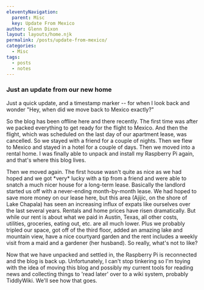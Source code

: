 ```yaml
---
eleventyNavigation:
  parent: Misc
  key: Update From Mexico
author: Glenn Dixon
layout: layouts/home.njk
permalink: /posts/update-from-mexico/
categories:
  - Misc
tags:
  - posts
  - notes
---
```

### Just an update from our new home

Just a quick update, and a timestamp marker -- for when I look back and wonder "Hey, when did we move back to Mexico exactly?"

So the blog has been offline here and there recently. The first time was after we packed everything to get ready for the flight to Mexico. And then the flight, which was scheduled on the last day of our apartment lease, was cancelled. So we stayed with a friend for a couple of nights. Then we flew to Mexico and stayed in a hotel for a couple of days. Then we moved into a rental home. I was finally able to unpack and install my Raspberry Pi again, and that's where this blog lives.

Then we moved again. The first house wasn't quite as nice as we had hoped and we got \*very\* lucky with a tip from a friend and were able to snatch a much nicer house for a long-term lease. Basically the landlord started us off with a never-ending month-by-month lease. We had hoped to save more money on our lease here, but this area (Ajijic, on the shore of Lake Chapala) has seen an increasing influx of expats like ourselves over the last several years. Rentals and home prices have risen dramatically. But while our rent is about what we paid in Austin, Texas, all other costs, utilities, groceries, eating out, etc. are all much lower. Plus we probably tripled our space, got off of the third floor, added an amazing lake and mountain view, have a nice courtyard garden and the rent includes a weekly visit from a maid and a gardener (her husband). So really, what's not to like?

Now that we have unpacked and settled in, the Raspberry Pi is reconnected and the blog is back up. Unfortunately, I can't stop tinkering so I'm toying with the idea of moving this blog and possibly my current tools for reading news and collecting things to 'read later' over to a wiki system, probably TiddlyWiki. We'll see how that goes.